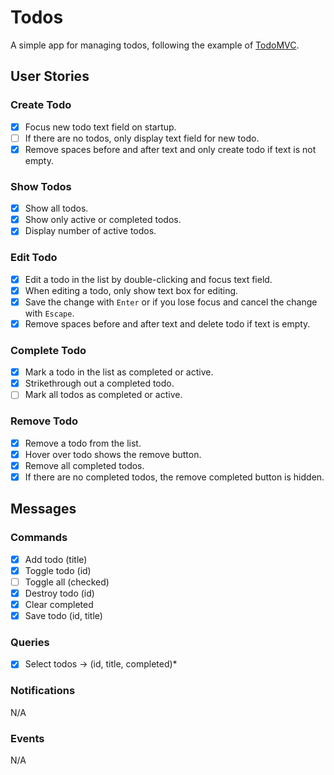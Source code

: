 # Todos

A simple app for managing todos, following the example of
[TodoMVC](https://todomvc.com).

## User Stories

### Create Todo

- [x] Focus new todo text field on startup.
- [ ] If there are no todos, only display text field for new todo.
- [x] Remove spaces before and after text and only create todo if text is not
  empty.

### Show Todos

- [x] Show all todos.
- [x] Show only active or completed todos.
- [x] Display number of active todos.

### Edit Todo

- [x] Edit a todo in the list by double-clicking and focus text field.
- [x] When editing a todo, only show text box for editing.
- [x] Save the change with `Enter` or if you lose focus and cancel the change
  with `Escape`.
- [x] Remove spaces before and after text and delete todo if text is empty.

### Complete Todo

- [x] Mark a todo in the list as completed or active.
- [x] Strikethrough out a completed todo.
- [ ] Mark all todos as completed or active.

### Remove Todo

- [x] Remove a todo from the list.
- [x] Hover over todo shows the remove button.
- [x] Remove all completed todos.
- [x] If there are no completed todos, the remove completed button is hidden.

## Messages

### Commands

- [x] Add todo (title)
- [x] Toggle todo (id)
- [ ] Toggle all (checked)
- [x] Destroy todo (id)
- [x] Clear completed
- [x] Save todo (id, title)

### Queries

- [x] Select todos -> (id, title, completed)\*

### Notifications

N/A

### Events

N/A
